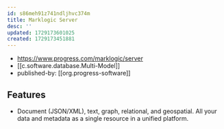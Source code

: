 ```yaml
---
id: s86meh91z741ndljhvc374m
title: Marklogic Server
desc: ''
updated: 1729173601025
created: 1729173451881
---
```


- https://www.progress.com/marklogic/server
- [[c.software.database.Multi-Model]]
- published-by: [[org.progress-software]]

## Features

- Document (JSON/XML), text, graph, relational, and geospatial. All your data and metadata as a single resource in a unified platform.